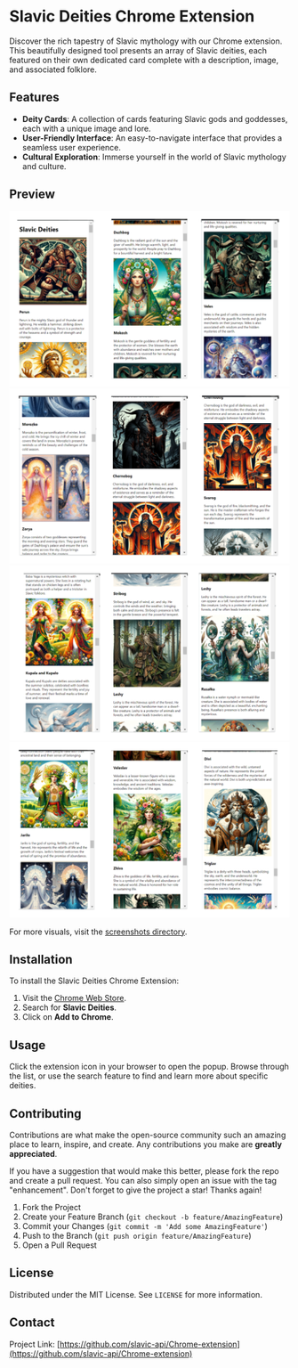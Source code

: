# Slavic Deities Chrome Extension

Discover the rich tapestry of Slavic mythology with our Chrome extension. This beautifully designed tool presents an array of Slavic deities, each featured on their own dedicated card complete with a description, image, and associated folklore.

## Features

- **Deity Cards**: A collection of cards featuring Slavic gods and goddesses, each with a unique image and lore.
- **User-Friendly Interface**: An easy-to-navigate interface that provides a seamless user experience.
- **Cultural Exploration**: Immerse yourself in the world of Slavic mythology and culture.

## Preview

![example](https://raw.githubusercontent.com/slavic-api/Chrome-extension/main/screenshots/screenshot%201.png)
![example](https://raw.githubusercontent.com/slavic-api/Chrome-extension/main/screenshots/screenshot%202.png)
![example](https://raw.githubusercontent.com/slavic-api/Chrome-extension/main/screenshots/screenshot%203.png)
![example](https://raw.githubusercontent.com/slavic-api/Chrome-extension/main/screenshots/screenshot%204.png)


For more visuals, visit the [screenshots directory](https://github.com/slavic-api/Chrome-extension/tree/main/screenshots).

## Installation

To install the Slavic Deities Chrome Extension:

1. Visit the [Chrome Web Store](#).
2. Search for **Slavic Deities**.
3. Click on **Add to Chrome**.

## Usage

Click the extension icon in your browser to open the popup. Browse through the list, or use the search feature to find and learn more about specific deities.

## Contributing

Contributions are what make the open-source community such an amazing place to learn, inspire, and create. Any contributions you make are **greatly appreciated**.

If you have a suggestion that would make this better, please fork the repo and create a pull request. You can also simply open an issue with the tag "enhancement".
Don't forget to give the project a star! Thanks again!

1. Fork the Project
2. Create your Feature Branch (`git checkout -b feature/AmazingFeature`)
3. Commit your Changes (`git commit -m 'Add some AmazingFeature'`)
4. Push to the Branch (`git push origin feature/AmazingFeature`)
5. Open a Pull Request

## License

Distributed under the MIT License. See `LICENSE` for more information.

## Contact


Project Link: [https://github.com/slavic-api/Chrome-extension](https://github.com/slavic-api/Chrome-extension)

